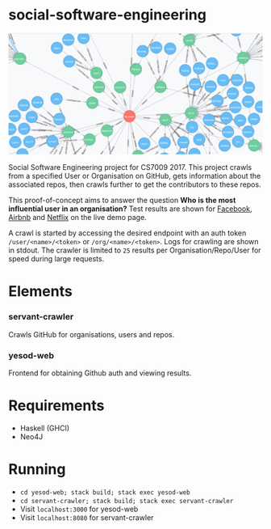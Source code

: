 # social-software-engineering

[![Screenshot](docs/screenshot.png)](https://zachd.github.io/social-software-engineering/)

Social Software Engineering project for CS7009 2017. This project crawls from a specified User or Organisation on GitHub, gets information about the associated repos, then crawls further to get the contributors to these repos. 

This proof-of-concept aims to answer the question **Who is the most influential user in an organisation?** Test results are shown for [Facebook](https://zachd.github.io/social-software-engineering/graph.html?org=facebook), [Airbnb](https://zachd.github.io/social-software-engineering/graph.html?org=airbnb) and [Netflix](https://zachd.github.io/social-software-engineering/graph.html?org=netflix) on the live demo page.

A crawl is started by accessing the desired endpoint with an auth token `/user/<name>/<token>` or `/org/<name>/<token>`. Logs for crawling are shown in stdout. The crawler is limited to `25` results per Organisation/Repo/User for speed during large requests.

# Elements
### servant-crawler
Crawls GitHub for organisations, users and repos.
### yesod-web
Frontend for obtaining Github auth and viewing results.

# Requirements
 - Haskell (GHCI)
 - Neo4J

# Running
 - `cd yesod-web; stack build; stack exec yesod-web`
 - `cd servant-crawler; stack build; stack exec servant-crawler`
 - Visit `localhost:3000` for yesod-web
 - Visit `localhost:8080` for servant-crawler
